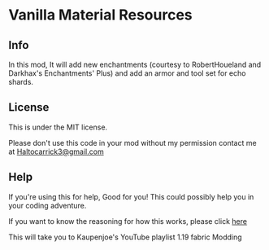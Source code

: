 # Vanilla Material Resources



## Info

In this mod, It will add new enchantments (courtesy to RobertHoueland and Darkhax's Enchantments' Plus)
and add an armor and tool set for echo shards.

## License
This is under the MIT license.

Please don't use this code in your mod without my permission
contact me at Haltocarrick3@gmail.com 
## Help
If you're using this for help, Good for you!
This could possibly help you in your coding adventure.

If you want to know the reasoning for how this works, please click
<a href="https://www.youtube.com/playlist?list=PLKGarocXCE1EeLZggaXPJaARxnAbUD8Y_">here</a>

This will take you to Kaupenjoe's YouTube playlist 1.19 fabric Modding